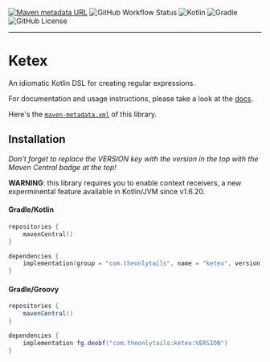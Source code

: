 [![Maven metadata URL](https://img.shields.io/maven-central/v/com.theonlytails/ketex?color=blue&style=for-the-badge)](https://search.maven.org/artifact/com.theonlytails/lootgoblin)
![GitHub Workflow Status](https://img.shields.io/github/workflow/status/TheOnlyTails/ketex/Java%20CI%20with%20Gradle?label=gradle%20build&logo=github&style=for-the-badge)
![Kotlin](https://img.shields.io/badge/kotlin-%238052ff.svg?style=for-the-badge&logo=kotlin&logoColor=white)
![Gradle](https://img.shields.io/badge/gradle-%2302303A.svg?style=for-the-badge&logo=gradle&logoColor=white)
![GitHub License](https://img.shields.io/github/license/theonlytails/ketex?style=for-the-badge&logo=key)

---

# Ketex

An idiomatic Kotlin DSL for creating regular expressions. 
 
For documentation and usage instructions, please take a look at
the [docs](https://ketex.theonlytails.com/).

Here's
the [`maven-metadata.xml`](https://s01.oss.sonatype.org/service/local/repositories/releases/content/com/theonlytails/ketex/maven-metadata.xml)
of this library.

## Installation

_Don't forget to replace the VERSION key with the version in the top with the Maven Central badge at the top!_

**WARNING**: this library requires you to enable context receivers, a new experminental feature available in Kotlin/JVM since v1.6.20.

#### Gradle/Kotlin
```kotlin
repositories {
    mavenCentral()
}

dependencies {
	implementation(group = "com.theonlytails", name = "ketex", version = "VERSION")
}
```

#### Gradle/Groovy

```gradle
repositories {
    mavenCentral()
}

dependencies {
    implementation fg.deobf("com.theonlytails:ketex:VERSION")
}
```
